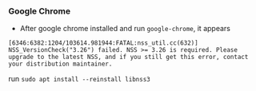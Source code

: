 ### Google Chrome
* After google chrome installed and run `google-chrome`, it appears
```
[6346:6382:1204/103614.981944:FATAL:nss_util.cc(632)] NSS_VersionCheck("3.26") failed. NSS >= 3.26 is required. Please upgrade to the latest NSS, and if you still get this error, contact your distribution maintainer.
```
run `sudo apt install --reinstall libnss3`
